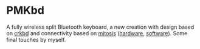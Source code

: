 # PMKbd
A fully wireless split Bluetooth keyboard, a new creation with design based on [crkbd](https://github.com/foostan/crkbd) and connectivity based on [mitosis](https://www.reddit.com/r/MechanicalKeyboards/comments/66588f/wireless_split_qmk_mitosis/) ([hardware](https://github.com/reversebias/mitosis-hardware), [software](https://github.com/reversebias/mitosis)). Some final touches by myself.